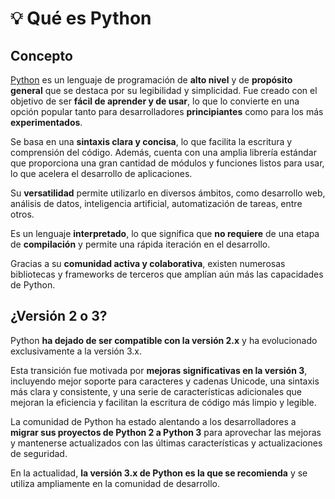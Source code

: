 # 💡 Qué es Python

## Concepto

[Python](https://www.python.org/) es un lenguaje de programación de **alto nivel** y de **propósito general** que se destaca por su legibilidad y simplicidad. Fue creado con el objetivo de ser **fácil de aprender y de usar**, lo que lo convierte en una opción popular tanto para desarrolladores **principiantes** como para los más **experimentados**.

Se basa en una **sintaxis clara y concisa**, lo que facilita la escritura y comprensión del código. Además, cuenta con una amplia librería estándar que proporciona una gran cantidad de módulos y funciones listos para usar, lo que acelera el desarrollo de aplicaciones.

Su **versatilidad** permite utilizarlo en diversos ámbitos, como desarrollo web, análisis de datos, inteligencia artificial, automatización de tareas, entre otros.

Es un lenguaje **interpretado**, lo que significa que **no requiere** de una etapa de **compilación** y permite una rápida iteración en el desarrollo.

Gracias a su **comunidad activa y colaborativa**, existen numerosas bibliotecas y frameworks de terceros que amplían aún más las capacidades de Python.

## ¿Versión 2 o 3?

Python **ha dejado de ser compatible con la versión 2.x** y ha evolucionado exclusivamente a la versión 3.x.

Esta transición fue motivada por **mejoras significativas en la versión 3**, incluyendo mejor soporte para caracteres y cadenas Unicode, una sintaxis más clara y consistente, y una serie de características adicionales que mejoran la eficiencia y facilitan la escritura de código más limpio y legible.

La comunidad de Python ha estado alentando a los desarrolladores a **migrar sus proyectos de Python 2 a Python 3** para aprovechar las mejoras y mantenerse actualizados con las últimas características y actualizaciones de seguridad.

En la actualidad, **la versión 3.x de Python es la que se recomienda** y se utiliza ampliamente en la comunidad de desarrollo.
